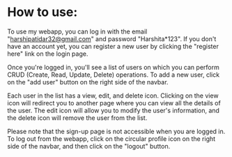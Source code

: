# How to use:

To use my webapp, you can log in with the email "harshipatidar32@gmail.com" and password "Harshita*123". If you don't have an account yet, you can register a new user by clicking the "register here" link on the login page. 

Once you're logged in, you'll see a list of users on which you can perform CRUD (Create, Read, Update, Delete) operations. To add a new user, click on the "add user" button on the right side of the navbar. 

Each user in the list has a view, edit, and delete icon. Clicking on the view icon will redirect you to another page where you can view all the details of the user. The edit icon will allow you to modify the user's information, and the delete icon will remove the user from the list. 

Please note that the sign-up page is not accessible when you are logged in. To log out from the webapp, click on the circular profile icon on the right side of the navbar, and then click on the "logout" button.
